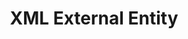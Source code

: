 ---
title: XML External Entity
layout: default
nav_order: 6
has_children: true
parent: Web Exploits
---